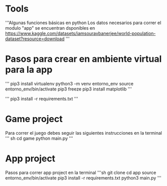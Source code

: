 # Tools
'''Algunas funciones básicas en python
Los datos necesarios para correr el modulo "app" se encuentran dsponibles en https://www.kaggle.com/datasets/iamsouravbanerjee/world-population-dataset?resource=download
'''
# Pasos para crear en ambiente virtual para la app 

'''
pip3 install virtualenv
python3 -m venv entorno_env
source entorno_env/bin/activate
pip3 freeze
pip3 install matplotlib
'''

'''
pip3 install -r requirements.txt
'''

# Game project
Para correr el juego debes seguir las siguientes instrucciones en la terminal
''' sh
cd game
python main.py
'''

# App project
Pasos para correr app project en la terminal
'''sh
git clone
cd app
source entorno_env/bin/activate
pip3 install -r requirements.txt
python3 main.py
'''